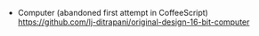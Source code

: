 - Computer (abandoned first attempt in CoffeeScript) <https://github.com/lj-ditrapani/original-design-16-bit-computer>
